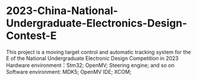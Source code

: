 # 2023-China-National-Undergraduate-Electronics-Design-Contest-E
This project is a moving target control and automatic tracking system for the E of the National Undergraduate Electronic Design Competition in 2023
Hardware environment：Stm32; OpenMV; Steering engine; and so on
Software environment: MDK5; OpenMV IDE; XCOM;
